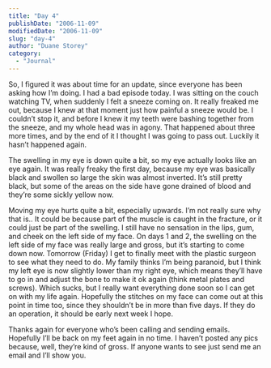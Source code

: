 ```yaml
---
title: "Day 4"
publishDate: "2006-11-09"
modifiedDate: "2006-11-09"
slug: "day-4"
author: "Duane Storey"
category:
  - "Journal"
---
```


So, I figured it was about time for an update, since everyone has been asking how I’m doing. I had a bad episode today. I was sitting on the couch watching TV, when suddenly I felt a sneeze coming on. It really freaked me out, because I knew at that moment just how painful a sneeze would be. I couldn’t stop it, and before I knew it my teeth were bashing together from the sneeze, and my whole head was in agony. That happened about three more times, and by the end of it I thought I was going to pass out. Luckily it hasn’t happened again.

The swelling in my eye is down quite a bit, so my eye actually looks like an eye again. It was really freaky the first day, because my eye was basically black and swollen so large the skin was almost inverted. It’s still pretty black, but some of the areas on the side have gone drained of blood and they’re some sickly yellow now.

Moving my eye hurts quite a bit, especially upwards. I’m not really sure why that is.. It could be because part of the muscle is caught in the fracture, or it could just be part of the swelling. I still have no sensation in the lips, gum, and cheek on the left side of my face. On days 1 and 2, the swelling on the left side of my face was really large and gross, but it’s starting to come down now. Tomorrow (Friday) I get to finally meet with the plastic surgeon to see what they need to do. My family thinks I’m being paranoid, but I think my left eye is now slightly lower than my right eye, which means they’ll have to go in and adjust the bone to make it ok again (think metal plates and screws). Which sucks, but I really want everything done soon so I can get on with my life again. Hopefully the stitches on my face can come out at this point in time too, since they shouldn’t be in more than five days. If they do an operation, it should be early next week I hope.

Thanks again for everyone who’s been calling and sending emails. Hopefully I’ll be back on my feet again in no time. I haven’t posted any pics because, well, they’re kind of gross. If anyone wants to see just send me an email and I’ll show you.